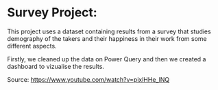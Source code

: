 # Survey Project:

This project uses a dataset containing results from a survey that studies demography of the takers and their happiness in their work from some different aspects.

Firstly, we cleaned up the data on Power Query and then we created a dashboard to vizualise the results.

Source: https://www.youtube.com/watch?v=pixlHHe_lNQ
